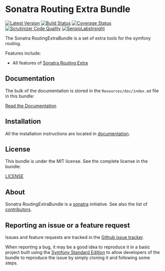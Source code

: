 Sonatra Routing Extra Bundle
============================

[![Latest Version](https://img.shields.io/packagist/v/sonatra/routing-extra-bundle.svg)](https://packagist.org/packages/sonatra/routing-extra-bundle)
[![Build Status](https://img.shields.io/travis/sonatra/sonatra-routing-extra-bundle/master.svg)](https://travis-ci.org/sonatra/sonatra-routing-extra-bundle)
[![Coverage Status](https://img.shields.io/coveralls/sonatra/sonatra-routing-extra-bundle/master.svg)](https://coveralls.io/r/sonatra/sonatra-routing-extra-bundle?branch=master)
[![Scrutinizer Code Quality](https://img.shields.io/scrutinizer/g/sonatra/sonatra-routing-extra-bundle/master.svg)](https://scrutinizer-ci.com/g/sonatra/sonatra-routing-extra-bundle?branch=master)
[![SensioLabsInsight](https://img.shields.io/sensiolabs/i/7989c0af-ce9e-462a-b3ec-9d9d7de2d211.svg)](https://insight.sensiolabs.com/projects/7989c0af-ce9e-462a-b3ec-9d9d7de2d211)

The Sonatra RoutingExtraBundle is a set of extra tools for the symfony routing.

Features include:

- All features of [Sonatra Routing Extra](https://github.com/sonatra/sonatra-routing-extra)

Documentation
-------------

The bulk of the documentation is stored in the `Resources/doc/index.md`
file in this bundle:

[Read the Documentation](Resources/doc/index.md)

Installation
------------

All the installation instructions are located in [documentation](Resources/doc/index.md).

License
-------

This bundle is under the MIT license. See the complete license in the bundle:

[LICENSE](LICENSE)

About
-----

Sonatra RoutingExtraBundle is a [sonatra](https://github.com/sonatra) initiative.
See also the list of [contributors](https://github.com/sonatra/sonatra-routing-extra-bundle/graphs/contributors).

Reporting an issue or a feature request
---------------------------------------

Issues and feature requests are tracked in the [Github issue tracker](https://github.com/sonatra/sonatra-routing-extra-bundle/issues).

When reporting a bug, it may be a good idea to reproduce it in a basic project
built using the [Symfony Standard Edition](https://github.com/symfony/symfony-standard)
to allow developers of the bundle to reproduce the issue by simply cloning it
and following some steps.
